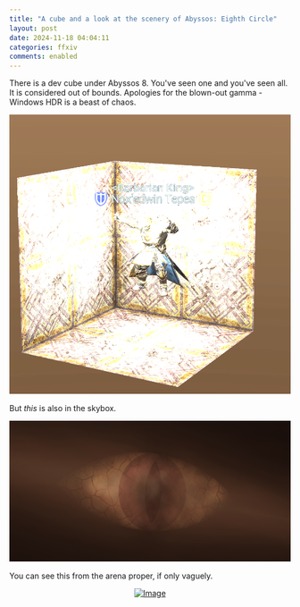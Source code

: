 ```yaml
---
title: "A cube and a look at the scenery of Abyssos: Eighth Circle"
layout: post
date: 2024-11-18 04:04:11
categories: ffxiv
comments: enabled
---
```

There is a dev cube under Abyssos 8. You've seen one and you've seen all. It is considered out of bounds. Apologies for the blown-out gamma - Windows HDR is a beast of chaos.  
<center><a href="https://raw.githubusercontent.com/Nox13last/nox13last.github.io/refs/heads/main/_uploads/Abyssos_8_3.png"><img src="https://raw.githubusercontent.com/Nox13last/nox13last.github.io/refs/heads/main/_uploads/Abyssos_8_3.png" alt="Image" width="600"></a></center>  

But *this* is also in the skybox.  
<center><a href="https://raw.githubusercontent.com/Nox13last/nox13last.github.io/refs/heads/main/_uploads/Abyssos_8_1.png"><img src="https://raw.githubusercontent.com/Nox13last/nox13last.github.io/refs/heads/main/_uploads/Abyssos_8_1.png" alt="Image" width="600"></a></center>  

You can see this from the arena proper, if only vaguely.
<center><a href="https://raw.githubusercontent.com/Nox13last/nox13last.github.io/refs/heads/main/_uploads/Abyssos_8_2.png"><img src="https://raw.githubusercontent.com/Nox13last/nox13last.github.io/refs/heads/main/_uploads/Abyssos_8_2.png" alt="Image" width="600"></a></center>  


